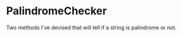PalindromeChecker
================
Two methods I've devised that will tell if a string is palindrome or not.